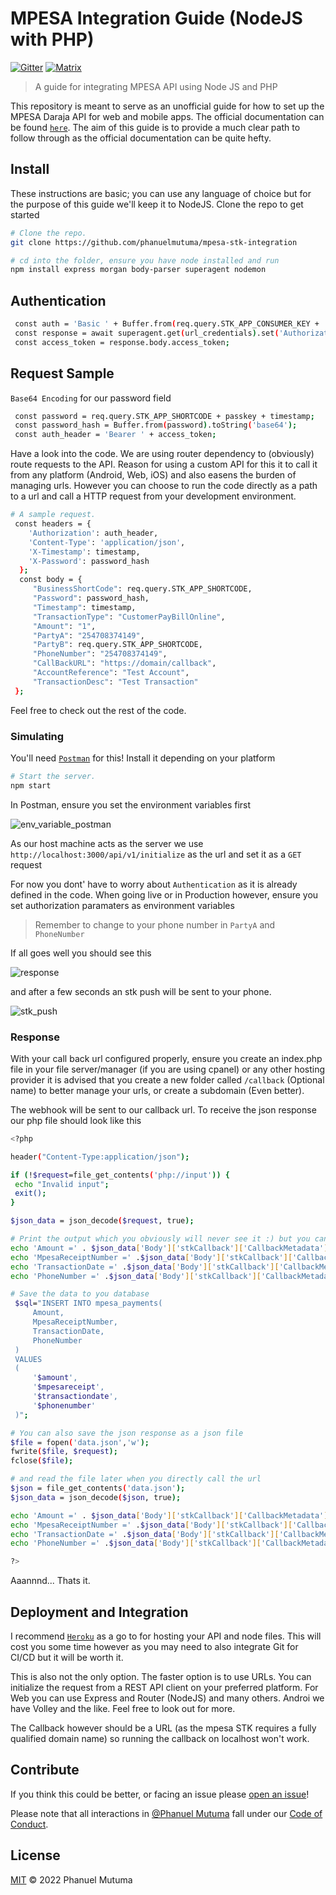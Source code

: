# MPESA Integration Guide (NodeJS with PHP)

[![Gitter](https://img.shields.io/gitter/room/nwjs/nw.js.svg)](https://gitter.im/orbitdb/Lobby) [![Matrix](https://img.shields.io/badge/matrix-%23orbitdb%3Apermaweb.io-blue.svg)](https://riot.permaweb.io/#/room/#orbitdb:permaweb.io) 

> A guide for integrating MPESA API using Node JS and PHP

This repository is meant to serve as an unofficial guide for how to set up the MPESA Daraja API for web and mobile apps. The official documentation can be found [`here`](https://developer.safaricom.co.ke/). The aim of this guide is to provide a much clear path to follow through as the official documentation can be quite hefty.

## Install

These instructions are basic; you can use any language of choice but for the purpose of this guide we'll keep it to NodeJS. Clone the repo to get started

```sh
# Clone the repo.
git clone https://github.com/phanuelmutuma/mpesa-stk-integration

# cd into the folder, ensure you have node installed and run
npm install express morgan body-parser superagent nodemon
```

## Authentication

```sh
 const auth = 'Basic ' + Buffer.from(req.query.STK_APP_CONSUMER_KEY + ':' + req.query.STK_APP_CONSUMER_SECRET).toString('base64');
 const response = await superagent.get(url_credentials).set('Authorization', auth);
 const access_token = response.body.access_token;
```

## Request Sample

`Base64 Encoding` for our password field

```sh
 const password = req.query.STK_APP_SHORTCODE + passkey + timestamp;
 const password_hash = Buffer.from(password).toString('base64');
 const auth_header = 'Bearer ' + access_token;
```

Have a look into the code. We are using router dependency to (obviously) route requests to the API. Reason for using a custom API for this it to call it from any platform (Android, Web, iOS) and also easens the burden of managing urls. However you can choose to run the code directly as a path to a url and call a HTTP request from your development environment.


```sh
# A sample request.
 const headers = {
    'Authorization': auth_header,
    'Content-Type': 'application/json',
    'X-Timestamp': timestamp,
    'X-Password': password_hash
  };
  const body = {
     "BusinessShortCode": req.query.STK_APP_SHORTCODE,
     "Password": password_hash,
     "Timestamp": timestamp,
     "TransactionType": "CustomerPayBillOnline",
     "Amount": "1",
     "PartyA": "254708374149",
     "PartyB": req.query.STK_APP_SHORTCODE,
     "PhoneNumber": "254708374149",
     "CallBackURL": "https://domain/callback",
     "AccountReference": "Test Account",
     "TransactionDesc": "Test Transaction"
 };
```

Feel free to check out the rest of the code.


### Simulating

You'll need [`Postman`](https://www.postman.com/) for this! Install it depending on your platform

```sh
# Start the server.
npm start
```

In Postman, ensure you set the environment variables first

![env_variable_postman](http://url/to/img.png)
 
As our host machine acts as the server we use `http://localhost:3000/api/v1/initialize` as the url and set it as a `GET` request

For now you dont' have to worry about `Authentication` as it is already defined in the code. When going live or in Production however, ensure you set authorization paramaters as environment variables

> Remember to change to your phone number in `PartyA` and `PhoneNumber`

If all goes well you should see this

![response](http://url/to/img.png)

and after a few seconds an stk push will be sent to your phone.
 
![stk_push](http://url/to/img.png)




### Response

With your call back url configured properly, ensure you create an index.php file in your file server/manager (if you are using cpanel) or any other hosting provider
it is advised that you create a new folder called `/callback` (Optional name) to better manage your urls, or create a subdomain (Even better). 

The webhook will be sent to our callback url. To receive the json response our php file should look like this


```sh
<?php

header("Content-Type:application/json");

if (!$request=file_get_contents('php://input')) {
 echo "Invalid input"; 
 exit();
} 

$json_data = json_decode($request, true);

# Print the output which you obviously will never see it :) but you can save it to your database (MYSQL)
echo 'Amount =' . $json_data['Body']['stkCallback']['CallbackMetadata']['Item'][0]['Value']."<br>";
echo 'MpesaReceiptNumber =' .$json_data['Body']['stkCallback']['CallbackMetadata']['Item'][1]['Value']."<br>";
echo 'TransactionDate =' .$json_data['Body']['stkCallback']['CallbackMetadata']['Item'][3]['Value']."<br>";
echo 'PhoneNumber =' .$json_data['Body']['stkCallback']['CallbackMetadata']['Item'][4]['Value']."<br>";

# Save the data to you database
 $sql="INSERT INTO mpesa_payments( 
     Amount,
     MpesaReceiptNumber,
     TransactionDate,
     PhoneNumber
 )  
 VALUES  
 ( 
     '$amount',
     '$mpesareceipt', 
     '$transactiondate', 
     '$phonenumber'
 )";

# You can also save the json response as a json file
$file = fopen('data.json','w');  
fwrite($file, $request);
fclose($file);

# and read the file later when you directly call the url
$json = file_get_contents('data.json');
$json_data = json_decode($json, true);

echo 'Amount =' . $json_data['Body']['stkCallback']['CallbackMetadata']['Item'][0]['Value']."<br>";
echo 'MpesaReceiptNumber =' .$json_data['Body']['stkCallback']['CallbackMetadata']['Item'][1]['Value']."<br>";
echo 'TransactionDate =' .$json_data['Body']['stkCallback']['CallbackMetadata']['Item'][3]['Value']."<br>";
echo 'PhoneNumber =' .$json_data['Body']['stkCallback']['CallbackMetadata']['Item'][4]['Value']."<br>";

?>
```

Aaannnd... Thats it.


## Deployment and Integration

I recommend [`Heroku`](https://www.heroku.com/) as a go to for hosting your API and node files. This will cost you some time however as you may need to also integrate Git for CI/CD but it will be worth it.

This is also not the only option. The faster option is to use URLs. You can initialize the request from a REST API client on your preferred platform. For Web you can use Express and Router (NodeJS) and many others. Androi we have Volley and the like. Feel free to look out for more.

The Callback however should be a URL (as the mpesa STK requires a fully qualified domain name) so running the callback on localhost won't work.


## Contribute

If you think this could be better, or facing an issue please [open an issue](https://github.com/phanuelmutuma/mpesa-stk-integration/issues/new)!

Please note that all interactions in [@Phanuel Mutuma](https://github.com/phanuelmutuma) fall under our [Code of Conduct](CODE_OF_CONDUCT.md).

## License

[MIT](LICENSE) © 2022 Phanuel Mutuma
